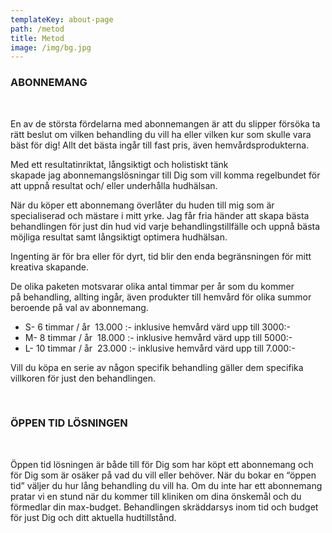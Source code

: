 ```yaml
---
templateKey: about-page
path: /metod
title: Metod
image: /img/bg.jpg
---
```

### ABONNEMANG 

<br>

En av de största fördelarna med abonnemangen är att du slipper försöka ta rätt beslut om vilken behandling du vill ha eller vilken kur som skulle vara bäst för dig! Allt det bästa ingår till fast pris, även hemvårdsprodukterna.  

Med ett resultatinriktat, långsiktigt och holistiskt tänk skapade jag abonnemangslösningar till Dig som vill komma regelbundet för att uppnå resultat och/ eller underhålla hudhälsan.  

När du köper ett abonnemang överlåter du huden till mig som är specialiserad och mästare i mitt yrke. Jag får fria händer att skapa bästa behandlingen för just din hud vid varje behandlingstillfälle och uppnå bästa möjliga resultat samt långsiktigt optimera hudhälsan. 

Ingenting är för bra eller för dyrt, tid blir den enda begränsningen för mitt kreativa skapande.  

De olika paketen motsvarar olika antal timmar per år som du kommer på behandling, allting ingår, även produkter till hemvård för olika summor beroende på val av abonnemang.  

* S- 6 timmar / år  13.000 :- inklusive hemvård värd upp till 3000:- 
* M- 8 timmar / år  18.000 :- inklusive hemvård värd upp till 5000:- 
* L- 10 timmar / år  23.000 :- inklusive hemvård värd upp till 7.000:- 



Vill du köpa en serie av någon specifik behandling gäller dem specifika villkoren för just den behandlingen. 

 <br>

### ÖPPEN TID LÖSNINGEN
<br>

Öppen tid lösningen är både till för Dig som har köpt ett abonnemang och för Dig som är osäker på vad du vill eller behöver. När du bokar en “öppen tid” väljer du hur lång behandling du vill ha. Om du inte har ett abonnemang pratar vi en stund när du kommer till kliniken om dina önskemål och du förmedlar din max-budget. Behandlingen skräddarsys inom tid och budget för just Dig och ditt aktuella hudtillstånd.